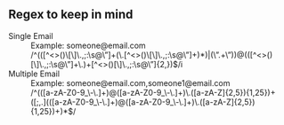 Regex to keep in mind
------

<dl>
  <dt>Single Email</dt>
  <dd>Example: someone@email.com <br />
  /^(([^<>()\[\]\.,;:\s@\”]+(\.[^<>()\[\]\.,;:\s@\”]+)*)|(\”.+\”))@(([^<>()[\]\.,;:\s@\”]+\.)+[^<>()[\]\.,;:\s@\”]{2,})$/i</dd>

  <dt>Multiple Email</dt>
  <dd>Example: someone@email.com,someone1@email.com <br />
  /^(([a-zA-Z0-9_\-\.]+)@([a-zA-Z0-9_\-\.]+)\.([a-zA-Z]{2,5}){1,25})+([;,.](([a-zA-Z0-9_\-\.]+)@([a-zA-Z0-9_\-\.]+)\.([a-zA-Z]{2,5}){1,25})+)*$/
  </dd>
</dl>
